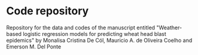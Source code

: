 # Code repository
Repository for the data and codes of the manuscript entitled "Weather-based logistic regression models for predicting wheat head blast epidemics" by Monalisa Cristina De Cól, Mauricio A. de Oliveira Coelho and Emerson M. Del Ponte
